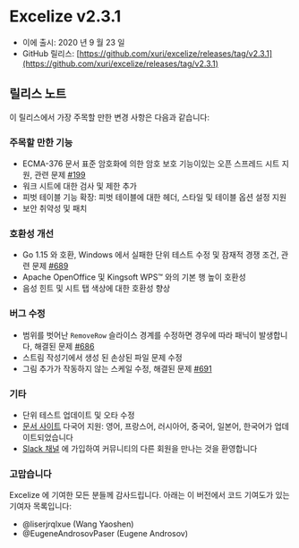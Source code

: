# Excelize v2.3.1

* 이에 출시: 2020 년 9 월 23 일
* GitHub 릴리스: [https://github.com/xuri/excelize/releases/tag/v2.3.1](https://github.com/xuri/excelize/releases/tag/v2.3.1)

## 릴리스 노트

이 릴리스에서 가장 주목할 만한 변경 사항은 다음과 같습니다:

### 주목할 만한 기능

* ECMA-376 문서 표준 암호화에 의한 암호 보호 기능이있는 오픈 스프레드 시트 지원, 관련 문제 [#199](https://github.com/xuri/excelize/issues/199)
* 워크 시트에 대한 검사 및 제한 추가
* 피벗 테이블 기능 확장: 피벗 테이블에 대한 헤더, 스타일 및 테이블 옵션 설정 지원
* 보안 취약성 및 패치

### 호환성 개선

* Go 1.15 와 호환, Windows 에서 실패한 단위 테스트 수정 및 잠재적 경쟁 조건, 관련 문제 [#689](https://github.com/xuri/excelize/issues/689)
* Apache OpenOffice 및 Kingsoft WPS&trade; 와의 기본 행 높이 호환성
* 음성 힌트 및 시트 탭 색상에 대한 호환성 향상

### 버그 수정

* 범위를 벗어난 `RemoveRow` 슬라이스 경계를 수정하면 경우에 따라 패닉이 발생합니다, 해결된 문제 [#686](https://github.com/xuri/excelize/issues/686)
* 스트림 작성기에서 생성 된 손상된 파일 문제 수정
* 그림 추가가 작동하지 않는 스케일 수정, 해결된 문제 [#691](https://github.com/xuri/excelize/issues/691)

### 기타

* 단위 테스트 업데이트 및 오타 수정
* [문서 사이트](https://xuri.me/excelize) 다국어 지원: 영어, 프랑스어, 러시아어, 중국어, 일본어, 한국어가 업데이트되었습니다
* [Slack 채널](https://join.slack.com/t/xuri/shared_invite/zt-eriqdkeo-wV04zcCdBiiZveFgY86Wzw) 에 가입하여 커뮤니티의 다른 회원을 만나는 것을 환영합니다

### 고맙습니다

Excelize 에 기여한 모든 분들께 감사드립니다. 아래는 이 버전에서 코드 기여도가 있는 기여자 목록입니다:

* @liserjrqlxue (Wang Yaoshen)
* @EugeneAndrosovPaser (Eugene Androsov)

